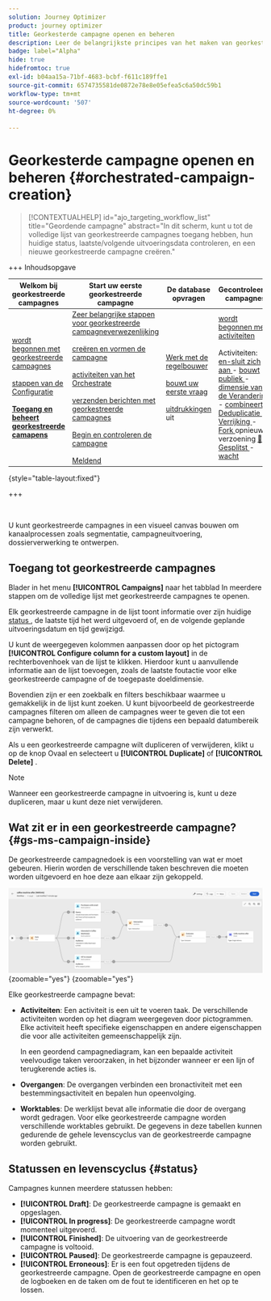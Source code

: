 ```yaml
---
solution: Journey Optimizer
product: journey optimizer
title: Georkesterde campagne openen en beheren
description: Leer de belangrijkste principes van het maken van georkestreerde campagnes met Adobe Journey Optimizer
badge: label="Alpha"
hide: true
hidefromtoc: true
exl-id: b04aa15a-71bf-4683-bcbf-f611c189ffe1
source-git-commit: 6574735581de0872e78e8e05efea5c6a50dc59b1
workflow-type: tm+mt
source-wordcount: '507'
ht-degree: 0%

---
```



# Georkesterde campagne openen en beheren {#orchestrated-campaign-creation}

>[!CONTEXTUALHELP]
>id="ajo_targeting_workflow_list"
>title="Geordende campagne"
>abstract="In dit scherm, kunt u tot de volledige lijst van georkestreerde campagnes toegang hebben, hun huidige status, laatste/volgende uitvoeringsdata controleren, en een nieuwe georkestreerde campagne creëren."

+++ Inhoudsopgave

| Welkom bij georkestreerde campagnes | Start uw eerste georkestreerde campagne | De database opvragen | Gecontroleerde campagnes |
|---|---|---|---|
| [ wordt begonnen met georkestreerde campagnes ](gs-orchestrated-campaigns.md)<br/><br/>[ stappen van de Configuratie ](configuration-steps.md)<br/><br/><b>[ Toegang en beheert georkestreerde camapens ](access-manage-orchestrated-campaigns.md)</b> | [ Zeer belangrijke stappen voor georkestreerde campagneverwezenlijking ](gs-campaign-creation.md)<br/><br/>[ creëren en vormen de campagne ](create-orchestrated-campaign.md)<br/><br/>[ activiteiten van het Orchestrate ](orchestrate-activities.md)<br/><br/>[ verzenden berichten met georkestreerde campagnes ](send-messages.md)<br/><br/>[ Begin en controleren de campagne ](start-monitor-campaigns.md)<br/><br/>[ Meldend ](reporting-campaigns.md) | [ Werk met de regelbouwer ](orchestrated-rule-builder.md)<br/><br/>[ bouwt uw eerste vraag ](build-query.md)<br/><br/>[ uitdrukkingen ](edit-expressions.md) uit | [ wordt begonnen met activiteiten ](activities/about-activities.md)<br/><br/> Activiteiten:<br/>[ en-sluit zich aan ](activities/and-join.md) - [ bouwt publiek ](activities/build-audience.md) - [ dimensie van de Verandering ](activities/change-dimension.md) - [ combineert ](activities/combine.md) - [ Deduplicatie ](activities/deduplication.md) - [ Verrijking ](activities/enrichment.md) - [ Fork ](activities/fork.md) opnieuw verzoening [&#128279;](activities/reconciliation.md) - [ Gesplitst ](activities/split.md) - [ wacht ](activities/wait.md) |

{style="table-layout:fixed"}

+++

<br/>

U kunt georkestreerde campagnes in een visueel canvas bouwen om kanaalprocessen zoals segmentatie, campagneuitvoering, dossierverwerking te ontwerpen.

## Toegang tot georkestreerde campagnes

Blader in het menu **[!UICONTROL Campaigns]** naar het tabblad In meerdere stappen om de volledige lijst met georkestreerde campagnes te openen.

Elk georkestreerde campagne in de lijst toont informatie over zijn huidige [ status ](#status), de laatste tijd het werd uitgevoerd of, en de volgende geplande uitvoeringsdatum en tijd gewijzigd.

U kunt de weergegeven kolommen aanpassen door op het pictogram **[!UICONTROL Configure column for a custom layout]** in de rechterbovenhoek van de lijst te klikken. Hierdoor kunt u aanvullende informatie aan de lijst toevoegen, zoals de laatste foutactie voor elke georkestreerde campagne of de toegepaste doeldimensie.

Bovendien zijn er een zoekbalk en filters beschikbaar waarmee u gemakkelijk in de lijst kunt zoeken. U kunt bijvoorbeeld de georkestreerde campagnes filteren om alleen de campagnes weer te geven die tot een campagne behoren, of de campagnes die tijdens een bepaald datumbereik zijn verwerkt.

Als u een georkestreerde campagne wilt dupliceren of verwijderen, klikt u op de knop Ovaal en selecteert u **[!UICONTROL Duplicate]** of **[!UICONTROL Delete]** .

>[!NOTE]
>
>Wanneer een georkestreerde campagne in uitvoering is, kunt u deze dupliceren, maar u kunt deze niet verwijderen.

## Wat zit er in een georkestreerde campagne? {#gs-ms-campaign-inside}

De georkestreerde campagnedoek is een voorstelling van wat er moet gebeuren. Hierin worden de verschillende taken beschreven die moeten worden uitgevoerd en hoe deze aan elkaar zijn gekoppeld.

![](assets/workflow-example.png){zoomable="yes"} {zoomable="yes"}

Elke georkestreerde campagne bevat:

* **Activiteiten**: Een activiteit is een uit te voeren taak. De verschillende activiteiten worden op het diagram weergegeven door pictogrammen. Elke activiteit heeft specifieke eigenschappen en andere eigenschappen die voor alle activiteiten gemeenschappelijk zijn.

  In een geordend campagnediagram, kan een bepaalde activiteit veelvoudige taken veroorzaken, in het bijzonder wanneer er een lijn of terugkerende acties is.

* **Overgangen**: De overgangen verbinden een bronactiviteit met een bestemmingsactiviteit en bepalen hun opeenvolging.

* **Worktables**: De werklijst bevat alle informatie die door de overgang wordt gedragen. Voor elke georkestreerde campagne worden verschillende worktables gebruikt. De gegevens in deze tabellen kunnen gedurende de gehele levenscyclus van de georkestreerde campagne worden gebruikt.

## Statussen en levenscyclus {#status}

Campagnes kunnen meerdere statussen hebben:

* **[!UICONTROL Draft]**: De georkestreerde campagne is gemaakt en opgeslagen.
* **[!UICONTROL In progress]**: De georkestreerde campagne wordt momenteel uitgevoerd.
* **[!UICONTROL Finished]**: De uitvoering van de georkestreerde campagne is voltooid.
* **[!UICONTROL Paused]**: De georkestreerde campagne is gepauzeerd.
* **[!UICONTROL Erroneous]**: Er is een fout opgetreden tijdens de georkestreerde campagne. Open de georkestreerde campagne en open de logboeken en de taken om de fout te identificeren en het op te lossen.
